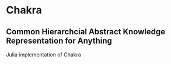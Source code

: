 # Chakra
## Common Hierarchcial Abstract Knowledge Representation for Anything

Julia implementation of Chakra
